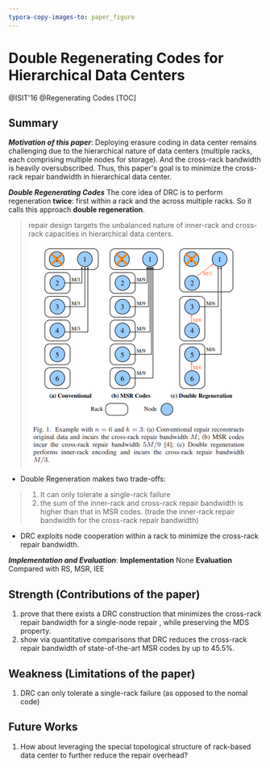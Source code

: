 ```yaml
---
typora-copy-images-to: paper_figure
---
```

# Double Regenerating Codes for Hierarchical Data Centers
@ISIT'16 @Regenerating Codes
[TOC]

## Summary
***Motivation of this paper***: Deploying erasure coding in data center remains challenging due to the hierarchical nature of data centers (multiple racks, each comprising multiple nodes for storage). And the cross-rack bandwidth is heavily oversubscribed. Thus, this paper's goal is to minimize the cross-rack repair bandwidth in hierarchical data center. 

***Double Regenerating Codes***
The core idea of DRC is to perform regeneration **twice**: first within a rack and the across multiple racks. So it calls this approach **double regeneration**.
> repair design targets the unbalanced nature of inner-rack and cross-rack capacities in hierarchical data centers.
![1537620570242](paper_figure/1537620570242.png)

- Double Regeneration makes two trade-offs:
>1. It can only tolerate a single-rack failure
>2. the sum of the inner-rack and cross-rack repair bandwidth is higher than that in MSR codes. (trade the inner-rack repair bandwidth for the cross-rack repair bandwidth)

- DRC exploits node cooperation within a rack to minimize the cross-rack repair bandwidth.

***Implementation and Evaluation***:
**Implementation**
None
**Evaluation**
Compared with RS, MSR, IEE

## Strength (Contributions of the paper)
1. prove that there exists a DRC construction that minimizes the cross-rack repair bandwidth for a single-node repair , while preserving the MDS property.
2. show via quantitative comparisons that DRC reduces the cross-rack repair bandwidth of state-of-the-art MSR codes by up to 45.5%.
## Weakness (Limitations of the paper)
1. DRC can only tolerate a single-rack failure (as opposed to the nomal code)
## Future Works
1. How about leveraging the special topological structure of rack-based data center to further reduce the repair overhead?